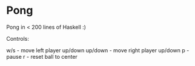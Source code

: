 
# **Pong**

Pong in < 200 lines of Haskell :)

Controls:

w/s     - move left player up/down
up/down - move right player up/down
p       - pause
r       - reset ball to center

